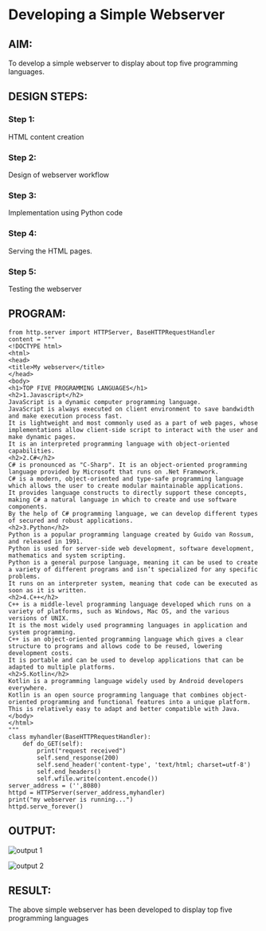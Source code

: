 # Developing a Simple Webserver
## AIM:
To develop a simple webserver to display about top five programming languages.

## DESIGN STEPS:
### Step 1: 
HTML content creation
### Step 2:
Design of webserver workflow
### Step 3:
Implementation using Python code
### Step 4:
Serving the HTML pages.
### Step 5:
Testing the webserver

## PROGRAM:
```
from http.server import HTTPServer, BaseHTTPRequestHandler
content = """
<!DOCTYPE html>
<html>
<head>
<title>My webserver</title>
</head>
<body>
<h1>TOP FIVE PROGRAMMING LANGUAGES</h1>
<h2>1.Javascript</h2>
JavaScript is a dynamic computer programming language.
JavaScript is always executed on client environment to save bandwidth and make execution process fast.
It is lightweight and most commonly used as a part of web pages, whose implementations allow client-side script to interact with the user and make dynamic pages.
It is an interpreted programming language with object-oriented capabilities.
<h2>2.C#</h2>
C# is pronounced as "C-Sharp". It is an object-oriented programming language provided by Microsoft that runs on .Net Framework.
C# is a modern, object-oriented and type-safe programming language which allows the user to create modular maintainable applications.
It provides language constructs to directly support these concepts, making C# a natural language in which to create and use software components.
By the help of C# programming language, we can develop different types of secured and robust applications.
<h2>3.Python</h2>
Python is a popular programming language created by Guido van Rossum, and released in 1991.
Python is used for server-side web development, software development, mathematics and system scripting.
Python is a general purpose language, meaning it can be used to create a variety of different programs and isn’t specialized for any specific problems.
It runs on an interpreter system, meaning that code can be executed as soon as it is written.
<h2>4.C++</h2>
C++ is a middle-level programming language developed which runs on a variety of platforms, such as Windows, Mac OS, and the various versions of UNIX.
It is the most widely used programming languages in application and system programming.
C++ is an object-oriented programming language which gives a clear structure to programs and allows code to be reused, lowering development costs.
It is portable and can be used to develop applications that can be adapted to multiple platforms.
<h2>5.Kotlin</h2>
Kotlin is a programming language widely used by Android developers everywhere.
Kotlin is an open source programming language that combines object-oriented programming and functional features into a unique platform.
This is relatively easy to adapt and better compatible with Java.
</body>
</html>
"""
class myhandler(BaseHTTPRequestHandler):
    def do_GET(self):
        print("request received")
        self.send_response(200)
        self.send_header('content-type', 'text/html; charset=utf-8')
        self.end_headers()
        self.wfile.write(content.encode())
server_address = ('',8080)
httpd = HTTPServer(server_address,myhandler)
print("my webserver is running...")
httpd.serve_forever()
```

## OUTPUT:
![output 1](https://user-images.githubusercontent.com/94219798/154796831-b3b219ea-a136-4ceb-b7f3-d4176c400b46.png)

![output 2](https://user-images.githubusercontent.com/94219798/154796841-da1b99fa-f220-4beb-bfcf-c3751917fd59.png)

## RESULT:
The above simple webserver has been developed to display top five programming languages 
